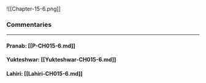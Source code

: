 ![[Chapter-15-6.png]]

### Commentaries

---

#### Pranab: [[P-CH015-6.md]]

#### Yukteshwar: [[Yukteshwar-CH015-6.md]]

#### Lahiri: [[Lahiri-CH015-6.md]]
